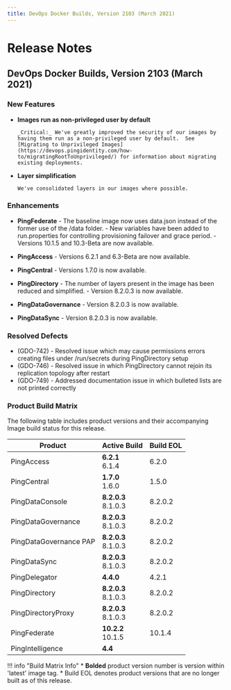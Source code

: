 ```yaml
---
title: DevOps Docker Builds, Version 2103 (March 2021)
---
```

# Release Notes

## DevOps Docker Builds, Version 2103 (March 2021)

### New Features

- **Images run as non-privileged user by default**

      _Critical:_ We've greatly improved the security of our images by having them run as a non-privileged user by default.  See [Migrating to Unprivileged Images](https://devops.pingidentity.com/how-to/migratingRootToUnprivileged/) for information about migrating existing deployments.

- **Layer simplification**

      We've consolidated layers in our images where possible.

### Enhancements

- **PingFederate**
      - The baseline image now uses data.json instead of the former use of the /data folder.
      - New variables have been added to run.properties for controlling provisioning failover and grace period.
      - Versions 10.1.5 and 10.3-Beta are now available.

- **PingAccess**
      - Versions 6.2.1 and 6.3-Beta are now available.

- **PingCentral**
      - Versions 1.7.0 is now available.

- **PingDirectory**
      - The number of layers present in the image has been reduced and simplified.
      - Version 8.2.0.3 is now available.

- **PingDataGovernance**
      - Version 8.2.0.3 is now available.

- **PingDataSync**
      - Version 8.2.0.3 is now available.

### Resolved Defects

- (GDO-742) - Resolved issue which may cause permissions errors creating files under /run/secrets during PingDirectory setup
- (GDO-746) - Resolved issue in which PingDirectory cannot rejoin its replication topology after restart
- (GDO-749) - Addressed documentation issue in which bulleted lists are not printed correctly

### Product Build Matrix

The following table includes product versions and their accompanying Image build status for this release.

| Product | Active Build | Build EOL |
|------|------|------|
| PingAccess | <b>6.2.1</b><br/>6.1.4 | 6.2.0 |
| PingCentral | <b>1.7.0</b><br/>1.6.0 | 1.5.0  |
| PingDataConsole | <b>8.2.0.3</b><br/>8.1.0.3 | 8.2.0.2<br/> |
| PingDataGovernance | <b>8.2.0.3</b><br/>8.1.0.3 | 8.2.0.2<br/> |
| PingDataGovernance PAP |  <b>8.2.0.3</b><br/>8.1.0.3 | 8.2.0.2<br/> |
| PingDataSync |  <b>8.2.0.3</b><br/>8.1.0.3 | 8.2.0.2<br/> |
| PingDelegator | <b>4.4.0</b> | 4.2.1 |
| PingDirectory |  <b>8.2.0.3</b><br/>8.1.0.3 | 8.2.0.2<br/> |
| PingDirectoryProxy |  <b>8.2.0.3</b><br/>8.1.0.3 | 8.2.0.2<br/> |
| PingFederate | <b>10.2.2</b><br/>10.1.5 | 10.1.4 <br/>|
| PingIntelligence | <b>4.4</b> |  |

!!! info "Build Matrix Info"
    * <b>Bolded</b> product version number is version within 'latest' image tag.
    * Build EOL denotes product versions that are no longer built as of this release.
